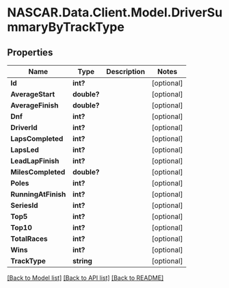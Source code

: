 # NASCAR.Data.Client.Model.DriverSummaryByTrackType
## Properties

Name | Type | Description | Notes
------------ | ------------- | ------------- | -------------
**Id** | **int?** |  | [optional] 
**AverageStart** | **double?** |  | [optional] 
**AverageFinish** | **double?** |  | [optional] 
**Dnf** | **int?** |  | [optional] 
**DriverId** | **int?** |  | [optional] 
**LapsCompleted** | **int?** |  | [optional] 
**LapsLed** | **int?** |  | [optional] 
**LeadLapFinish** | **int?** |  | [optional] 
**MilesCompleted** | **double?** |  | [optional] 
**Poles** | **int?** |  | [optional] 
**RunningAtFinish** | **int?** |  | [optional] 
**SeriesId** | **int?** |  | [optional] 
**Top5** | **int?** |  | [optional] 
**Top10** | **int?** |  | [optional] 
**TotalRaces** | **int?** |  | [optional] 
**Wins** | **int?** |  | [optional] 
**TrackType** | **string** |  | [optional] 

[[Back to Model list]](../README.md#documentation-for-models) [[Back to API list]](../README.md#documentation-for-api-endpoints) [[Back to README]](../README.md)

